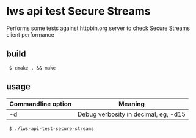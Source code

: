 # lws api test Secure Streams

Performs some tests against httpbin.org server
to check Secure Streams client performance

## build

```
 $ cmake . && make
```

## usage

Commandline option|Meaning
---|---
-d <loglevel>|Debug verbosity in decimal, eg, -d15

```
 $ ./lws-api-test-secure-streams
```

